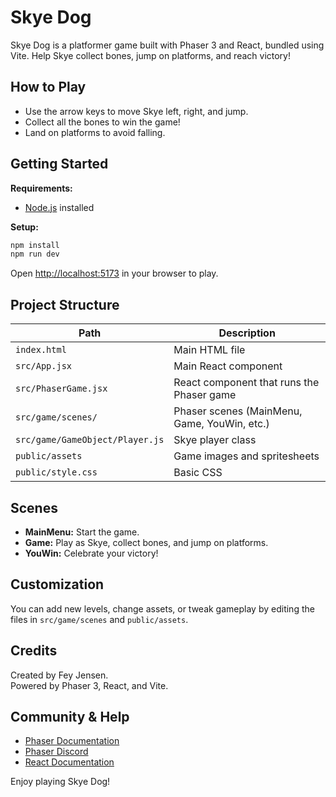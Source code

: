 # Skye Dog

Skye Dog is a platformer game built with Phaser 3 and React, bundled using Vite. Help Skye collect bones, jump on platforms, and reach victory!


## How to Play

- Use the arrow keys to move Skye left, right, and jump.
- Collect all the bones to win the game!
- Land on platforms to avoid falling.

## Getting Started

**Requirements:**  
- [Node.js](https://nodejs.org) installed

**Setup:**
```bash
npm install
npm run dev
```
Open [http://localhost:5173](http://localhost:5173) in your browser to play.

## Project Structure

| Path                          | Description                                  |
|-------------------------------|----------------------------------------------|
| `index.html`                  | Main HTML file                               |
| `src/App.jsx`                 | Main React component                         |
| `src/PhaserGame.jsx`          | React component that runs the Phaser game    |
| `src/game/scenes/`            | Phaser scenes (MainMenu, Game, YouWin, etc.) |
| `src/game/GameObject/Player.js`| Skye player class                            |
| `public/assets`               | Game images and spritesheets                 |
| `public/style.css`            | Basic CSS                                    |

## Scenes

- **MainMenu:** Start the game.
- **Game:** Play as Skye, collect bones, and jump on platforms.
- **YouWin:** Celebrate your victory!

## Customization

You can add new levels, change assets, or tweak gameplay by editing the files in `src/game/scenes` and `public/assets`.

## Credits

Created by Fey Jensen.  
Powered by Phaser 3, React, and Vite.

## Community & Help

- [Phaser Documentation](https://newdocs.phaser.io)
- [Phaser Discord](https://discord.gg/phaser)
- [React Documentation](https://react.dev)

Enjoy playing Skye Dog!

